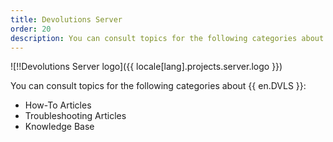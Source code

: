 ```yaml
---
title: Devolutions Server
order: 20
description: You can consult topics for the following categories about Devolutions Server':' How-To Articles, Troubleshooting Articles and Knowledge Base
---
```


![!!Devolutions Server logo]({{ locale[lang].projects.server.logo }})

You can consult topics for the following categories about {{ en.DVLS }}:

- How-To Articles
- Troubleshooting Articles
- Knowledge Base